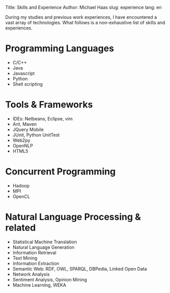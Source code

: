 Title: Skills and Experience
Author: Michael Haas
slug: experience
lang: en


During my studies and previous work experiences, I have encountered a vast array
of technologies. What follows is a non-exhaustive list of skills and experiences.


Programming Languages
======================
* C/C++
* Java
* Javascript
* Python
* Shell scripting

Tools & Frameworks
=====================
* IDEs: Netbeans, Eclipse, vim
* Ant, Maven
* JQuery Mobile
* JUnit, Python UnitTest
* Web2py
* OpenNLP
* HTML5

Concurrent Programming
======================
* Hadoop
* MPI
* OpenCL

Natural Language Processing & related
=====================================
* Statistical Machine Translation
* Natural Language Generation
* Information Retrieval
* Text Mining
* Information Extraction
* Semantic Web: RDF, OWL, SPARQL, DBPedia, Linked Open Data
* Network Analysis
* Sentiment Analysis, Opinion Mining
* Machine Learning, WEKA
